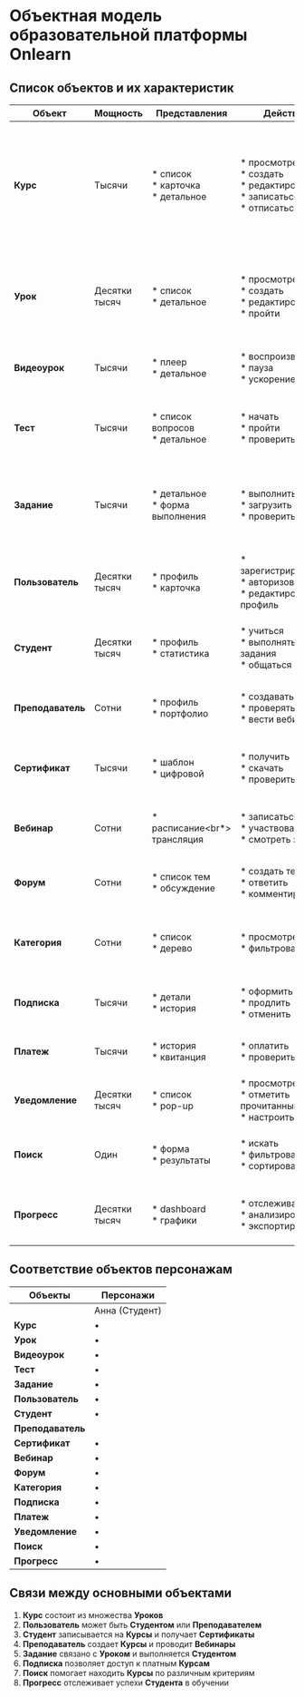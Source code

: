# Объектная модель образовательной платформы Onlearn

## Список объектов и их характеристик

| Объект | Мощность | Представления | Действия | Атрибуты |
|---|---|---|---|---|
| **Курс** | Тысячи | * список<br>* карточка<br>* детальное | * просмотреть<br>* создать<br>* редактировать<br>* записаться<br>* отписаться | * название<br>* описание<br>* автор<br>* категория<br>* уровень сложности<br>* продолжительность<br>* рейтинг<br>* статус (активный/архивный) |
| **Урок** | Десятки тысяч | * список<br>* детальное | * просмотреть<br>* создать<br>* редактировать<br>* пройти | * название<br>* тип (видео/текст/тест)<br>* продолжительность<br>* порядковый номер<br>* материалы |
| **Видеоурок** | Тысячи | * плеер<br>* детальное | * воспроизвести<br>* пауза<br>* ускорение | * длительность<br>* качество<br>* субтитры<br>* транскрипция |
| **Тест** | Тысячи | * список вопросов<br>* детальное | * начать<br>* пройти<br>* проверить | * количество вопросов<br>* время на выполнение<br>* проходной балл<br>* тип вопросов |
| **Задание** | Тысячи | * детальное<br>* форма выполнения | * выполнить<br>* загрузить работу<br>* проверить | * тип (практическое/теоретическое)<br>* дедлайн<br>* максимальный балл<br>* критерии оценки |
| **Пользователь** | Десятки тысяч | * профиль<br>* карточка | * зарегистрироваться<br>* авторизоваться<br>* редактировать профиль | * имя<br>* email<br>* роль<br>* аватар<br>* прогресс обучения |
| **Студент** | Десятки тысяч | * профиль<br>* статистика | * учиться<br>* выполнять задания<br>* общаться | * завершенные курсы<br>* текущие курсы<br>* средний балл<br>* достижения |
| **Преподаватель** | Сотни | * профиль<br>* портфолио | * создавать курсы<br>* проверять работы<br>* вести вебинары | * специализация<br>* рейтинг<br>* количество курсов<br>* отзывы |
| **Сертификат** | Тысячи | * шаблон<br>* цифровой | * получить<br>* скачать<br>* проверить | * номер<br>* дата выдачи<br>* курс<br>* оценки<br>* QR-код |
| **Вебинар** | Сотни | * расписание<br*> трансляция | * записаться<br>* участвовать<br>* смотреть запись | * дата и время<br>* длительность<br>* список участников<br>* запись |
| **Форум** | Сотни | * список тем<br>* обсуждение | * создать тему<br>* ответить<br>* комментировать | * темы<br>* сообщения<br>* дата создания<br>* автор |
| **Категория** | Сотни | * список<br>* дерево | * просмотреть<br>* фильтровать | * название<br>* описание<br>* родительская категория<br>* количество курсов |
| **Подписка** | Тысячи | * детали<br>* история | * оформить<br>* продлить<br>* отменить | * тип<br>* стоимость<br>* период<br>* статус |
| **Платеж** | Тысячи | * история<br>* квитанция | * оплатить<br>* проверить статус | * сумма<br>* способ оплаты<br>* статус<br>* дата |
| **Уведомление** | Десятки тысяч | * список<br>* pop-up | * просмотреть<br>* отметить прочитанным<br>* настроить | * тип<br>* содержание<br>* дата<br>* статус прочтения |
| **Поиск** | Один | * форма<br>* результаты | * искать<br>* фильтровать<br>* сортировать | * запрос<br>* категория<br>* уровень сложности<br>* рейтинг |
| **Прогресс** | Десятки тысяч | * dashboard<br>* графики | * отслеживать<br>* анализировать<br>* экспортировать | * завершенные уроки<br>* оценки<br>* время обучения<br>* достижения |

## Соответствие объектов персонажам

| Объекты | Персонажи |
|---|---|
| | Анна (Студент) | Михаил (Профессионал) | Елена (Преподаватель) | Администратор |
| **Курс** | • | • | • | • |
| **Урок** | • | • | • | • |
| **Видеоурок** | • | • | • | • |
| **Тест** | • | • | • | • |
| **Задание** | • | • | • | • |
| **Пользователь** | • | • | • | • |
| **Студент** | • | • | | |
| **Преподаватель** | | | • | |
| **Сертификат** | • | • | | • |
| **Вебинар** | • | • | • | • |
| **Форум** | • | • | • | • |
| **Категория** | • | • | • | • |
| **Подписка** | • | • | | • |
| **Платеж** | • | • | | • |
| **Уведомление** | • | • | • | • |
| **Поиск** | • | • | • | • |
| **Прогресс** | • | • | • | • |

## Связи между основными объектами

1. **Курс** состоит из множества **Уроков**
2. **Пользователь** может быть **Студентом** или **Преподавателем**
3. **Студент** записывается на **Курсы** и получает **Сертификаты**
4. **Преподаватель** создает **Курсы** и проводит **Вебинары**
5. **Задание** связано с **Уроком** и выполняется **Студентом**
6. **Подписка** позволяет доступ к платным **Курсам**
7. **Поиск** помогает находить **Курсы** по различным критериям
8. **Прогресс** отслеживает успехи **Студента** в обучении
